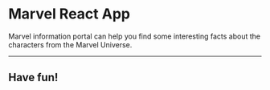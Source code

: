 # Marvel React App

Marvel information portal can help you find some interesting facts about the characters from the Marvel Universe.

---

## Have fun!

